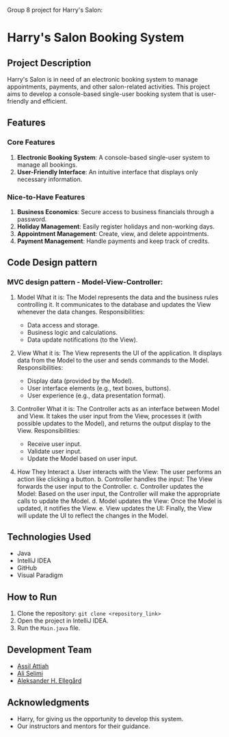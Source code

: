 Group 8 project for Harry's Salon:

# Harry's Salon Booking System

## Project Description

Harry's Salon is in need of an electronic booking system to manage appointments, payments, and other salon-related activities. This project aims to develop a console-based single-user booking system that is user-friendly and efficient.

## Features

### Core Features

1. **Electronic Booking System**: A console-based single-user system to manage all bookings.
2. **User-Friendly Interface**: An intuitive interface that displays only necessary information.

### Nice-to-Have Features

1. **Business Economics**: Secure access to business financials through a password.
2. **Holiday Management**: Easily register holidays and non-working days.
3. **Appointment Management**: Create, view, and delete appointments.
4. **Payment Management**: Handle payments and keep track of credits.

## Code Design pattern

### MVC design pattern - Model-View-Controller: 
1. Model
    What it is:
       The Model represents the data and the business rules controlling it.
       It communicates to the database and updates the View whenever the data changes.
    Responsibilities:
      - Data access and storage.
      - Business logic and calculations.
      - Data update notifications (to the View).
2. View
    What it is:
       The View represents the UI of the application.
       It displays data from the Model to the user and sends commands to the Model.
    Responsibilities:
      - Display data (provided by the Model).
      - User interface elements (e.g., text boxes, buttons).
      - User experience (e.g., data presentation format).
3. Controller
    What it is:
       The Controller acts as an interface between Model and View.
       It takes the user input from the View, processes it (with possible updates to the Model), and returns the output display      to the View.
    Responsibilities:
      - Receive user input.
      - Validate user input.
      - Update the Model based on user input.

4. How They Interact
  a. User interacts with the View: The user performs an action like clicking a button.
  b. Controller handles the input: The View forwards the user input to the Controller.
  c. Controller updates the Model: Based on the user input, the Controller will make the appropriate calls to update the Model.
  d. Model updates the View: Once the Model is updated, it notifies the View.
  e. View updates the UI: Finally, the View will update the UI to reflect the changes in the Model.

## Technologies Used

- Java
- IntelliJ IDEA
- GitHub
- Visual Paradigm

## How to Run

1. Clone the repository: `git clone <repository_link>`
2. Open the project in IntelliJ IDEA.
3. Run the `Main.java` file.

## Development Team

- [Assil Attiah](https://github.com/AssilAttiah)
- [Ali Selimi](https://github.com/AliSelimi)
- [Aleksander H. Ellegård](https://github.com/AlekOmOm)

## Acknowledgments

- Harry, for giving us the opportunity to develop this system.
- Our instructors and mentors for their guidance.
